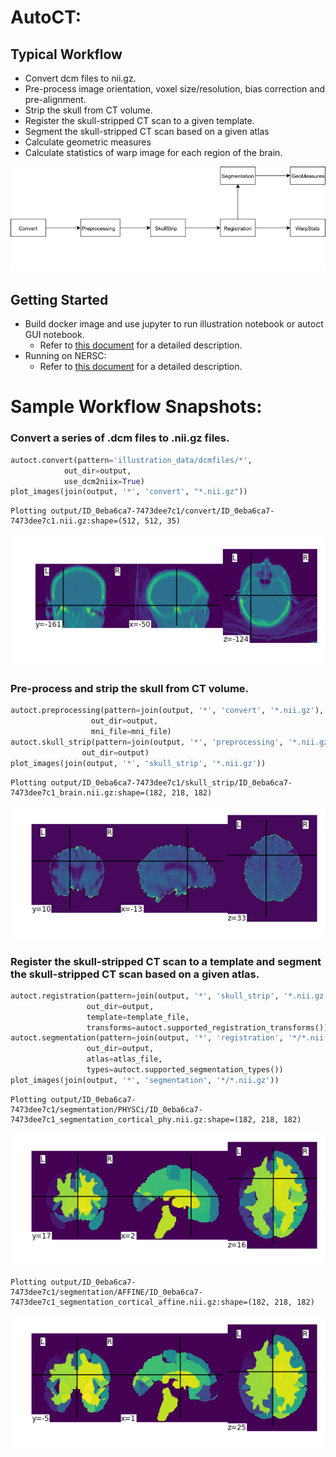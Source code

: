 # AutoCT:

## Typical Workflow
- Convert dcm files to nii.gz.
- Pre-process image orientation, voxel size/resolution, bias correction and pre-alignment.
- Strip the skull from CT volume.
- Register the skull-stripped CT scan to a given template.
- Segment the skull-stripped CT scan based on a given atlas
- Calculate geometric measures 
- Calculate statistics of warp image for each region of the brain.

![png](docs/flowchart.png)

## Getting Started
   - Build docker image and use jupyter to run illustration notebook or autoct GUI notebook.
      - Refer to [this document](./docs/docker.md) for a detailed description.
   - Running on NERSC:
      - Refer to [this document](./docs/nersc.md) for a detailed description.

# Sample Workflow Snapshots:

### Convert a series of .dcm files to .nii.gz files.


```python
autoct.convert(pattern='illustration_data/dcmfiles/*',
            out_dir=output, 
            use_dcm2niix=True)
plot_images(join(output, '*', 'convert', "*.nii.gz"))
```

    Plotting output/ID_0eba6ca7-7473dee7c1/convert/ID_0eba6ca7-7473dee7c1.nii.gz:shape=(512, 512, 35)



    
![png](docs/output_1_1.png)
    


### Pre-process and strip the skull from CT volume.


```python
autoct.preprocessing(pattern=join(output, '*', 'convert', '*.nii.gz'), 
                  out_dir=output,
                  mni_file=mni_file)
autoct.skull_strip(pattern=join(output, '*', 'preprocessing', '*.nii.gz'),
                out_dir=output)
plot_images(join(output, '*', 'skull_strip', '*.nii.gz'))
```

    Plotting output/ID_0eba6ca7-7473dee7c1/skull_strip/ID_0eba6ca7-7473dee7c1_brain.nii.gz:shape=(182, 218, 182)



    
![png](docs/output_3_1.png)
    


### Register the skull-stripped CT scan to a template and segment the skull-stripped CT scan based on a given atlas.


```python
autoct.registration(pattern=join(output, '*', 'skull_strip', '*.nii.gz'), 
                 out_dir=output, 
                 template=template_file,
                 transforms=autoct.supported_registration_transforms())
autoct.segmentation(pattern=join(output, '*', 'registration', '*/*.nii.gz'), 
                 out_dir=output, 
                 atlas=atlas_file,
                 types=autoct.supported_segmentation_types())
plot_images(join(output, '*', 'segmentation', '*/*.nii.gz'))
```

    Plotting output/ID_0eba6ca7-7473dee7c1/segmentation/PHYSCi/ID_0eba6ca7-7473dee7c1_segmentation_cortical_phy.nii.gz:shape=(182, 218, 182)



    
![png](docs/output_5_1.png)
    


    Plotting output/ID_0eba6ca7-7473dee7c1/segmentation/AFFINE/ID_0eba6ca7-7473dee7c1_segmentation_cortical_affine.nii.gz:shape=(182, 218, 182)



    
![png](docs/output_5_3.png)
    

